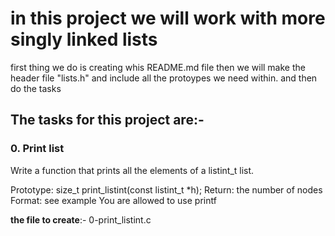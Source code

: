 # in this project we will work with more singly linked lists

first thing we do is creating whis README.md file
then we will make the header file "lists.h" and include all the protoypes we need within.
and then do the tasks

## The tasks for this project are:-

### 0. Print list
Write a function that prints all the elements of a listint_t list.

Prototype: size_t print_listint(const listint_t *h);
Return: the number of nodes
Format: see example
You are allowed to use printf

__the file to create__:- 0-print_listint.c
